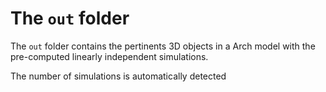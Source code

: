 # The `out` folder

The `out` folder contains the pertinents 3D objects in a Arch model with the pre-computed linearly independent simulations.

The number of simulations is automatically detected